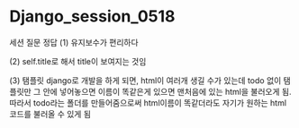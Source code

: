 # Django_session_0518
세션 질문 정답
(1) 유지보수가 편리하다

(2) self.title로 해서 title이 보여지는 것임

(3) 탬플릿 django로 개발을 하게 되면, html이 여러개 생길 수가 있는데 todo 없이 탬플릿만 그 안에 넣어놓으면 이름이 똑같은게 있으면 맨처음에 있는 html을 불러오게 됨. 따라서 todo라는 폴더를 만들어줌으로써 html이름이 똑같더라도 자기가 원하는 html코드를 불러올 수 있게 됨
